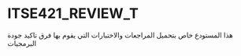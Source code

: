 # ITSE421_REVIEW_T
هذا المستودع خاص بتحميل المراجعات والاختبارات التي  يقوم بها فرق تاكيد جودة البرمجيات
